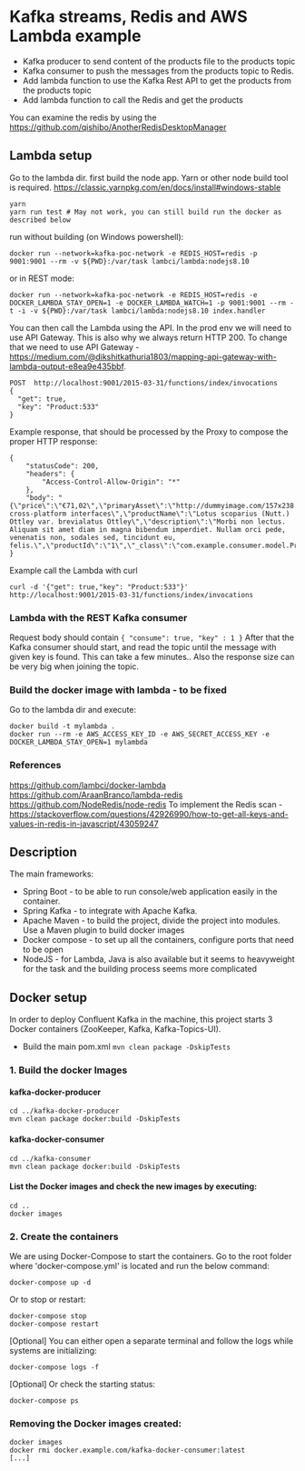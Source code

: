 # Kafka streams, Redis and AWS Lambda example

- Kafka producer to send content of the products file to the products topic
- Kafka consumer to push the messages from the products topic to Redis.
- Add lambda function to use the Kafka Rest API to get the products from the products topic
- Add lambda function to call the Redis and get the products
 
 You can examine the redis by using the https://github.com/qishibo/AnotherRedisDesktopManager
 
## Lambda setup

Go to the lambda dir. first build the node app. Yarn or other node build tool is required.
https://classic.yarnpkg.com/en/docs/install#windows-stable

```
yarn 
yarn run test # May not work, you can still build run the docker as described below
```
run without building (on Windows powershell):

```
docker run --network=kafka-poc-network -e REDIS_HOST=redis -p 9001:9001 --rm -v ${PWD}:/var/task lambci/lambda:nodejs8.10
```
or in REST mode:
```
docker run --network=kafka-poc-network -e REDIS_HOST=redis -e DOCKER_LAMBDA_STAY_OPEN=1 -e DOCKER_LAMBDA_WATCH=1 -p 9001:9001 --rm -t -i -v ${PWD}:/var/task lambci/lambda:nodejs8.10 index.handler
```

You can then call the Lambda using the API. In the prod env we will need to use API Gateway.
This is also why we always return HTTP 200. To change that we need to use API Gateway - https://medium.com/@dikshitkathuria1803/mapping-api-gateway-with-lambda-output-e8ea9e435bbf.
```
POST  http://localhost:9001/2015-03-31/functions/index/invocations
{
  "get": true,
  "key": "Product:533"
}
```
Example response, that should be processed by the Proxy to compose the proper HTTP response:

```
{
    "statusCode": 200,
    "headers": {
        "Access-Control-Allow-Origin": "*"
    },
    "body": "{\"price\":\"€71,02\",\"primaryAsset\":\"http://dummyimage.com/157x238.jpg/5fa2dd/ffffff\",\"shortDescription\":\"drive cross-platform interfaces\",\"productName\":\"Lotus scoparius (Nutt.) Ottley var. brevialatus Ottley\",\"description\":\"Morbi non lectus. Aliquam sit amet diam in magna bibendum imperdiet. Nullam orci pede, venenatis non, sodales sed, tincidunt eu, felis.\",\"productId\":\"1\",\"_class\":\"com.example.consumer.model.ProductData\",\"size\":\"XS\",\"gender\":\"Female\",\"color\":\"Mauv\"}"
}
```
Example call the Lambda with curl
```
curl -d '{"get": true,"key": "Product:533"}' http://localhost:9001/2015-03-31/functions/index/invocations
```

### Lambda with the REST Kafka consumer

Request body should contain
``{
    "consume": true,
    "key" : 1
  }``
After that the Kafka consumer should start, and read the topic until the message with given key is found.
This can take a few minutes..
Also the response size can be very big when joining the topic.

### Build the docker image with lambda - to be fixed

Go to the lambda dir and execute:
```
docker build -t mylambda .
docker run --rm -e AWS_ACCESS_KEY_ID -e AWS_SECRET_ACCESS_KEY -e DOCKER_LAMBDA_STAY_OPEN=1 mylambda 
```

### References

https://github.com/lambci/docker-lambda 
https://github.com/AraanBranco/lambda-redis
https://github.com/NodeRedis/node-redis
To implement the Redis scan - https://stackoverflow.com/questions/42926990/how-to-get-all-keys-and-values-in-redis-in-javascript/43059247

## Description

The main frameworks:

* Spring Boot - to be able to run console/web application easily in the container.
* Spring Kafka - to integrate with Apache Kafka.
* Apache Maven - to build the project, divide the project into modules. Use a Maven plugin to build docker images
* Docker compose - to set up all the containers, configure ports that need to be open
* NodeJS - for Lambda, Java is also available but it seems to heavyweight for the task and the building process seems more complicated

## Docker setup

In order to deploy Confluent Kafka in the machine, this project starts 3 Docker containers (ZooKeeper, Kafka, Kafka-Topics-UI).

* Build the main pom.xml
`mvn clean package -DskipTests`

### 1. Build the docker Images

#### kafka-docker-producer

```
cd ../kafka-docker-producer
mvn clean package docker:build -DskipTests
```

#### kafka-docker-consumer

```
cd ../kafka-consumer
mvn clean package docker:build -DskipTests
```

#### List the Docker images and check the new images by executing:

```
cd ..
docker images
```

### 2. Create the containers

We are using Docker-Compose to start the containers. Go to the root folder where 'docker-compose.yml' is located and run the below command:
```
docker-compose up -d
```
Or to stop or restart:
```
docker-compose stop
docker-compose restart
```

[Optional] You can either open a separate terminal and follow the logs while systems are initializing:
```
docker-compose logs -f
```
[Optional] Or check the starting status:
```
docker-compose ps
```

### Removing the Docker images created:
```
docker images
docker rmi docker.example.com/kafka-docker-consumer:latest
[...]
```
